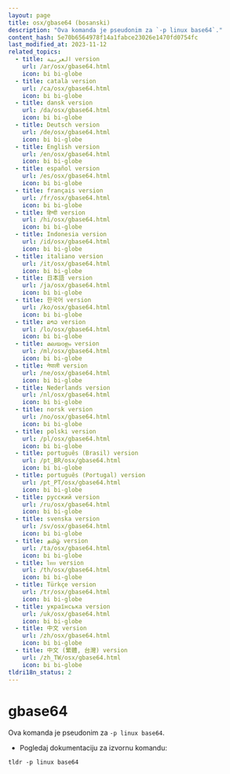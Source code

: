 ```yaml
---
layout: page
title: osx/gbase64 (bosanski)
description: "Ova komanda je pseudonim za `-p linux base64`."
content_hash: 5e70b6564978f14a1fabce23026e1470fd0754fc
last_modified_at: 2023-11-12
related_topics:
  - title: العربية version
    url: /ar/osx/gbase64.html
    icon: bi bi-globe
  - title: català version
    url: /ca/osx/gbase64.html
    icon: bi bi-globe
  - title: dansk version
    url: /da/osx/gbase64.html
    icon: bi bi-globe
  - title: Deutsch version
    url: /de/osx/gbase64.html
    icon: bi bi-globe
  - title: English version
    url: /en/osx/gbase64.html
    icon: bi bi-globe
  - title: español version
    url: /es/osx/gbase64.html
    icon: bi bi-globe
  - title: français version
    url: /fr/osx/gbase64.html
    icon: bi bi-globe
  - title: हिन्दी version
    url: /hi/osx/gbase64.html
    icon: bi bi-globe
  - title: Indonesia version
    url: /id/osx/gbase64.html
    icon: bi bi-globe
  - title: italiano version
    url: /it/osx/gbase64.html
    icon: bi bi-globe
  - title: 日本語 version
    url: /ja/osx/gbase64.html
    icon: bi bi-globe
  - title: 한국어 version
    url: /ko/osx/gbase64.html
    icon: bi bi-globe
  - title: ລາວ version
    url: /lo/osx/gbase64.html
    icon: bi bi-globe
  - title: മലയാളം version
    url: /ml/osx/gbase64.html
    icon: bi bi-globe
  - title: नेपाली version
    url: /ne/osx/gbase64.html
    icon: bi bi-globe
  - title: Nederlands version
    url: /nl/osx/gbase64.html
    icon: bi bi-globe
  - title: norsk version
    url: /no/osx/gbase64.html
    icon: bi bi-globe
  - title: polski version
    url: /pl/osx/gbase64.html
    icon: bi bi-globe
  - title: português (Brasil) version
    url: /pt_BR/osx/gbase64.html
    icon: bi bi-globe
  - title: português (Portugal) version
    url: /pt_PT/osx/gbase64.html
    icon: bi bi-globe
  - title: русский version
    url: /ru/osx/gbase64.html
    icon: bi bi-globe
  - title: svenska version
    url: /sv/osx/gbase64.html
    icon: bi bi-globe
  - title: தமிழ் version
    url: /ta/osx/gbase64.html
    icon: bi bi-globe
  - title: ไทย version
    url: /th/osx/gbase64.html
    icon: bi bi-globe
  - title: Türkçe version
    url: /tr/osx/gbase64.html
    icon: bi bi-globe
  - title: українська version
    url: /uk/osx/gbase64.html
    icon: bi bi-globe
  - title: 中文 version
    url: /zh/osx/gbase64.html
    icon: bi bi-globe
  - title: 中文 (繁體, 台灣) version
    url: /zh_TW/osx/gbase64.html
    icon: bi bi-globe
tldri18n_status: 2
---
```

# gbase64

Ova komanda je pseudonim za `-p linux base64`.

- Pogledaj dokumentaciju za izvornu komandu:

`tldr -p linux base64`
